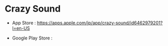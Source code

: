 # Crazy Sound

- App Store : https://apps.apple.com/jp/app/crazy-sound/id6462979201?l=en-US

- Google Play Store : 
